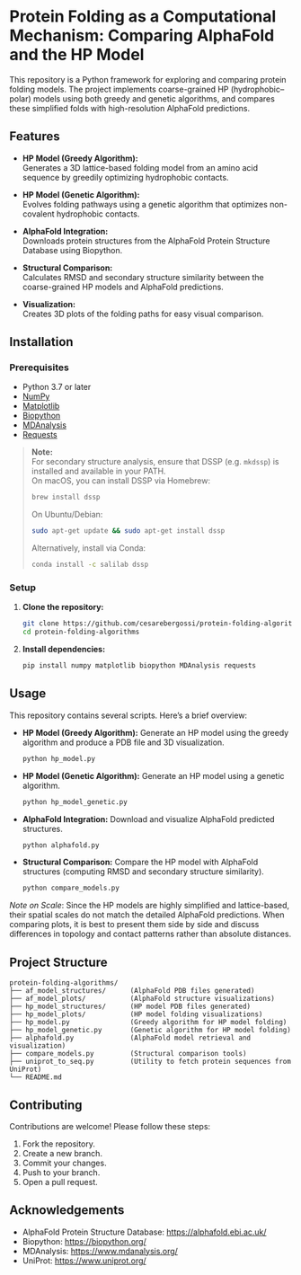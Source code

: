 # Protein Folding as a Computational Mechanism: Comparing AlphaFold and the HP Model

This repository is a Python framework for exploring and comparing protein folding models. The project implements coarse-grained HP (hydrophobic–polar) models using both greedy and genetic algorithms, and compares these simplified folds with high-resolution AlphaFold predictions.

## Features

- **HP Model (Greedy Algorithm):**  
  Generates a 3D lattice-based folding model from an amino acid sequence by greedily optimizing hydrophobic contacts.

- **HP Model (Genetic Algorithm):**  
  Evolves folding pathways using a genetic algorithm that optimizes non-covalent hydrophobic contacts.

- **AlphaFold Integration:**  
  Downloads protein structures from the AlphaFold Protein Structure Database using Biopython.

- **Structural Comparison:**  
  Calculates RMSD and secondary structure similarity between the coarse-grained HP models and AlphaFold predictions.

- **Visualization:**  
  Creates 3D plots of the folding paths for easy visual comparison.

## Installation

### Prerequisites

- Python 3.7 or later
- [NumPy](https://numpy.org/)
- [Matplotlib](https://matplotlib.org/)
- [Biopython](https://biopython.org/)
- [MDAnalysis](https://www.mdanalysis.org/)
- [Requests](https://docs.python-requests.org/)

> **Note:**  
> For secondary structure analysis, ensure that DSSP (e.g. `mkdssp`) is installed and available in your PATH.  
> On macOS, you can install DSSP via Homebrew:
> ```bash
> brew install dssp
> ```
> On Ubuntu/Debian:
> ```bash
> sudo apt-get update && sudo apt-get install dssp
> ```
> Alternatively, install via Conda:
> ```bash
> conda install -c salilab dssp
> ```

### Setup

1. **Clone the repository:**

   ```bash
   git clone https://github.com/cesarebergossi/protein-folding-algorithms.git
   cd protein-folding-algorithms
   ```

2. **Install dependencies:**

   ```bash
   pip install numpy matplotlib biopython MDAnalysis requests
   ```

## Usage
This repository contains several scripts. Here’s a brief overview:

- **HP Model (Greedy Algorithm):**
Generate an HP model using the greedy algorithm and produce a PDB file and 3D visualization.
 
	```bash
  	python hp_model.py
  	```

- **HP Model (Genetic Algorithm):**
Generate an HP model using a genetic algorithm.

	```bash
  	python hp_model_genetic.py
  	```

- **AlphaFold Integration:**
Download and visualize AlphaFold predicted structures.

	```bash
	python alphafold.py
	```

- **Structural Comparison:**
Compare the HP model with AlphaFold structures (computing RMSD and secondary structure similarity).

	```bash
	python compare_models.py
 	```

*Note on Scale*:
Since the HP models are highly simplified and lattice-based, their spatial scales do not match the detailed AlphaFold predictions. When comparing plots, it is best to present them side by side and discuss differences in topology and contact patterns rather than absolute distances.

## Project Structure

```
protein-folding-algorithms/
├── af_model_structures/      (AlphaFold PDB files generated)
├── af_model_plots/           (AlphaFold structure visualizations)
├── hp_model_structures/      (HP model PDB files generated)
├── hp_model_plots/           (HP model folding visualizations)
├── hp_model.py               (Greedy algorithm for HP model folding)
├── hp_model_genetic.py       (Genetic algorithm for HP model folding)
├── alphafold.py              (AlphaFold model retrieval and visualization)
├── compare_models.py         (Structural comparison tools)
├── uniprot_to_seq.py         (Utility to fetch protein sequences from UniProt)
└── README.md
```

## Contributing

Contributions are welcome! Please follow these steps:

1. Fork the repository.
2. Create a new branch.
3. Commit your changes.
4. Push to your branch.
5. Open a pull request.

## Acknowledgements
- AlphaFold Protein Structure Database: https://alphafold.ebi.ac.uk/
- Biopython: https://biopython.org/
- MDAnalysis: https://www.mdanalysis.org/
- UniProt: https://www.uniprot.org/
